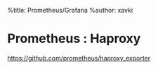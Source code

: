 %title: Prometheus/Grafana
%author: xavki


# Prometheus : Haproxy

https://github.com/prometheus/haproxy_exporter

